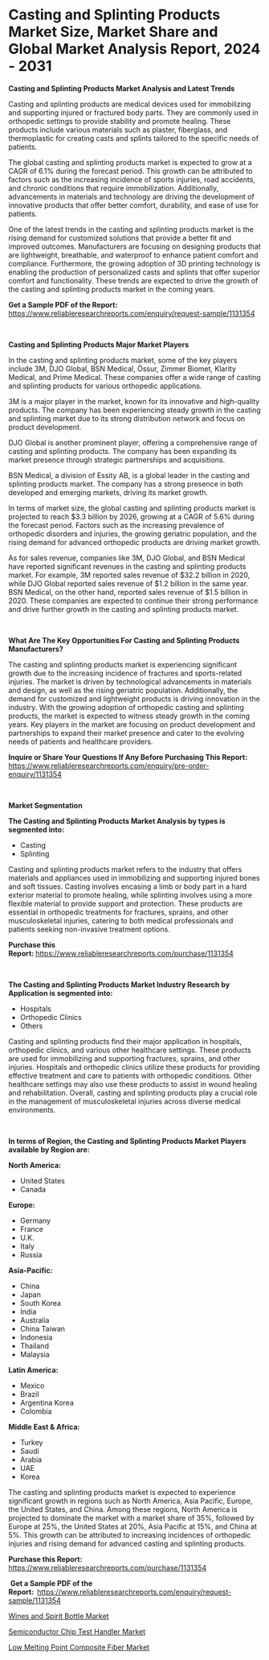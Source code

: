 <p><h1>Casting and Splinting Products Market Size, Market Share and Global Market Analysis Report, 2024 - 2031</h1></p><p><strong>Casting and Splinting Products Market Analysis and Latest Trends</strong></p>
<p><p>Casting and splinting products are medical devices used for immobilizing and supporting injured or fractured body parts. They are commonly used in orthopedic settings to provide stability and promote healing. These products include various materials such as plaster, fiberglass, and thermoplastic for creating casts and splints tailored to the specific needs of patients.</p><p>The global casting and splinting products market is expected to grow at a CAGR of 6.1% during the forecast period. This growth can be attributed to factors such as the increasing incidence of sports injuries, road accidents, and chronic conditions that require immobilization. Additionally, advancements in materials and technology are driving the development of innovative products that offer better comfort, durability, and ease of use for patients.</p><p>One of the latest trends in the casting and splinting products market is the rising demand for customized solutions that provide a better fit and improved outcomes. Manufacturers are focusing on designing products that are lightweight, breathable, and waterproof to enhance patient comfort and compliance. Furthermore, the growing adoption of 3D printing technology is enabling the production of personalized casts and splints that offer superior comfort and functionality. These trends are expected to drive the growth of the casting and splinting products market in the coming years.</p></p>
<p><strong>Get a Sample PDF of the Report:&nbsp;</strong> <a href="https://www.reliableresearchreports.com/enquiry/request-sample/1131354">https://www.reliableresearchreports.com/enquiry/request-sample/1131354</a></p>
<p>&nbsp;</p>
<p><strong>Casting and Splinting Products Major Market Players</strong></p>
<p><p>In the casting and splinting products market, some of the key players include 3M, DJO Global, BSN Medical, Össur, Zimmer Biomet, Klarity Medical, and Prime Medical. These companies offer a wide range of casting and splinting products for various orthopedic applications.</p><p>3M is a major player in the market, known for its innovative and high-quality products. The company has been experiencing steady growth in the casting and splinting market due to its strong distribution network and focus on product development.</p><p>DJO Global is another prominent player, offering a comprehensive range of casting and splinting products. The company has been expanding its market presence through strategic partnerships and acquisitions.</p><p>BSN Medical, a division of Essity AB, is a global leader in the casting and splinting products market. The company has a strong presence in both developed and emerging markets, driving its market growth.</p><p>In terms of market size, the global casting and splinting products market is projected to reach $3.3 billion by 2026, growing at a CAGR of 5.6% during the forecast period. Factors such as the increasing prevalence of orthopedic disorders and injuries, the growing geriatric population, and the rising demand for advanced orthopedic products are driving market growth.</p><p>As for sales revenue, companies like 3M, DJO Global, and BSN Medical have reported significant revenues in the casting and splinting products market. For example, 3M reported sales revenue of $32.2 billion in 2020, while DJO Global reported sales revenue of $1.2 billion in the same year. BSN Medical, on the other hand, reported sales revenue of $1.5 billion in 2020. These companies are expected to continue their strong performance and drive further growth in the casting and splinting products market.</p></p>
<p>&nbsp;</p>
<p><strong>What Are The Key Opportunities For Casting and Splinting Products Manufacturers?</strong></p>
<p><p>The casting and splinting products market is experiencing significant growth due to the increasing incidence of fractures and sports-related injuries. The market is driven by technological advancements in materials and design, as well as the rising geriatric population. Additionally, the demand for customized and lightweight products is driving innovation in the industry. With the growing adoption of orthopedic casting and splinting products, the market is expected to witness steady growth in the coming years. Key players in the market are focusing on product development and partnerships to expand their market presence and cater to the evolving needs of patients and healthcare providers.</p></p>
<p><strong>Inquire or Share Your Questions If Any Before Purchasing This Report:</strong> <a href="https://www.reliableresearchreports.com/enquiry/pre-order-enquiry/1131354">https://www.reliableresearchreports.com/enquiry/pre-order-enquiry/1131354</a></p>
<p>&nbsp;</p>
<p><strong>Market Segmentation</strong></p>
<p><strong>The Casting and Splinting Products Market Analysis by types is segmented into:</strong></p>
<p><ul><li>Casting</li><li>Splinting</li></ul></p>
<p><p>Casting and splinting products market refers to the industry that offers materials and appliances used in immobilizing and supporting injured bones and soft tissues. Casting involves encasing a limb or body part in a hard exterior material to promote healing, while splinting involves using a more flexible material to provide support and protection. These products are essential in orthopedic treatments for fractures, sprains, and other musculoskeletal injuries, catering to both medical professionals and patients seeking non-invasive treatment options.</p></p>
<p><strong>Purchase this Report:&nbsp;</strong><a href="https://www.reliableresearchreports.com/purchase/1131354">https://www.reliableresearchreports.com/purchase/1131354</a></p>
<p>&nbsp;</p>
<p><strong>The Casting and Splinting Products Market Industry Research by Application is segmented into:</strong></p>
<p><ul><li>Hospitals</li><li>Orthopedic Clinics</li><li>Others</li></ul></p>
<p><p>Casting and splinting products find their major application in hospitals, orthopedic clinics, and various other healthcare settings. These products are used for immobilizing and supporting fractures, sprains, and other injuries. Hospitals and orthopedic clinics utilize these products for providing effective treatment and care to patients with orthopedic conditions. Other healthcare settings may also use these products to assist in wound healing and rehabilitation. Overall, casting and splinting products play a crucial role in the management of musculoskeletal injuries across diverse medical environments.</p></p>
<p>&nbsp;</p>
<p><strong>In terms of Region, the Casting and Splinting Products Market Players available by Region are:</strong></p>
<p>
    <p> <strong> North America: </strong>
        <ul>
            <li>United States</li>
            <li>Canada</li>
        </ul>
        </p> 
    <p> <strong> Europe: </strong>
        <ul>
            <li>Germany</li>
            <li>France</li>
            <li>U.K.</li>
            <li>Italy</li>
            <li>Russia</li>
        </ul>
        </p> 
    <p> <strong> Asia-Pacific: </strong>
        <ul>
            <li>China</li>
            <li>Japan</li>
            <li>South Korea</li>
            <li>India</li>
            <li>Australia</li>
            <li>China Taiwan</li>
            <li>Indonesia</li>
            <li>Thailand</li>
            <li>Malaysia</li>
        </ul>
        </p> 
    <p> <strong> Latin America: </strong>
        <ul>
            <li>Mexico</li>
            <li>Brazil</li>
            <li>Argentina Korea</li>
            <li>Colombia</li>
        </ul>
        </p> 
    <p> <strong> Middle East & Africa: </strong>
        <ul>
            <li>Turkey</li>
            <li>Saudi</li>
            <li>Arabia</li>
            <li>UAE</li>
            <li>Korea</li>
        </ul>
    </p>
    </p>
<p><p>The casting and splinting products market is expected to experience significant growth in regions such as North America, Asia Pacific, Europe, the United States, and China. Among these regions, North America is projected to dominate the market with a market share of 35%, followed by Europe at 25%, the United States at 20%, Asia Pacific at 15%, and China at 5%. This growth can be attributed to increasing incidences of orthopedic injuries and rising demand for advanced casting and splinting products.</p></p>
<p><strong>Purchase this Report: </strong><a href="https://www.reliableresearchreports.com/purchase/1131354">https://www.reliableresearchreports.com/purchase/1131354</a></p>
<p>&nbsp;<strong>Get a Sample PDF of the Report:&nbsp;&nbsp;</strong><a href="https://www.reliableresearchreports.com/enquiry/request-sample/1131354">https://www.reliableresearchreports.com/enquiry/request-sample/1131354</a></p>
<p><strong></strong></p>
<p><p><a href="https://view.publitas.com/reportprime-1/wines-and-spirit-bottle-market-centers-on-aspects-such-as-market-growth-market-share-market-opportunity-and-projected-forecasts-spanning-from-2023-to-2030/">Wines and Spirit Bottle Market</a></p><p><a href="https://view.publitas.com/reportprime-1/semiconductor-chip-test-handler-market-size-growth-and-forecast-from-2023-2030/">Semiconductor Chip Test Handler Market</a></p><p><a href="https://view.publitas.com/reportprime-1/low-melting-point-composite-fiber-market-size-focuses-on-market-dynamics-in-depth-analysis-and-future-projections-of-its-market-forecasted-for-period-from-2023-to-2030/">Low Melting Point Composite Fiber Market</a></p></p>